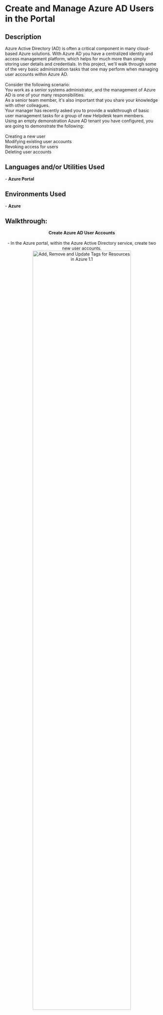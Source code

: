 <h1>Create and Manage Azure AD Users in the Portal</h1>

<!--
 ### [YouTube Demonstration](https://youtu.be/7eJexJVCqJo)
 --!>

<h2>Description</h2>
Azure Active Directory (AD) is often a critical component in many cloud-based Azure solutions. With Azure AD you have a centralized identity and access management platform, which helps for much more than simply storing user details and credentials. In this project, we'll walk through some of the very basic administration tasks that one may perform when managing user accounts within Azure AD.
<br />
<br />
Consider the following scenario:
<br />
You work as a senior systems administrator, and the management of Azure AD is one of your many responsibilities.
<br />
As a senior team member, it's also important that you share your knowledge with other colleagues.
<br />
Your manager has recently asked you to provide a walkthrough of basic user management tasks for a group of new Helpdesk team members.
<br />
Using an empty demonstration Azure AD tenant you have configured, you are going to demonstrate the following:
<br />
<br />
Creating a new user
<br />
Modifying existing user accounts
<br />
Revoking access for users
<br />
Deleting user accounts
<br />

<h2>Languages and/or Utilities Used</h2>

- <b>Azure Portal</b> 


<h2>Environments Used </h2>

- <b>Azure</b>

<h2>Walkthrough:</h2>

<p align="center">

<b>Create Azure AD User Accounts</b>
<br/>
<br/>
- In the Azure portal, within the Azure Active Directory service, create two new user accounts.
<br/>
<img src="https://i.imgur.com/ulQwtCB.jpeg" height="80%" width="80%" alt="Add, Remove and Update Tags for Resources in Azure 1.1"/>
<br />
<br />

<b>Modify an Azure AD User Account</b>
<br />
<br />
- In the Azure portal, within the Azure Active Directory service, modify one of the new user accounts you created. Then, reset the account's password using the Reset Password feature.
<br/>
<img src="https://i.imgur.com/830eDEy.jpeg" height="80%" width="80%" alt="Add, Remove and Update Tags for Resources in Azure 2.2"/>
<br />
<br />

<b>Revoke Access to an Azure AD User Account</b>
<br/>
<br/>
- In the Azure portal, within the Azure Active Directory service, block and revoke access for one of the new user accounts you created.
<br/>
<img src="https://i.imgur.com/830eDEy.jpeg" height="80%" width="80%" alt="Add, Remove and Update Tags for Resources in Azure 3.1"/>
<br/>
<br/>

<b>Delete an Azure AD User Account</b>
<br/>
<br/>
- In the Azure portal, within the Azure Active Directory service, delete one of the new user accounts you created.
<br/>
Note: You can also restore or permanently delete the user from the Deleted users section.
<br/>
<img src="https://i.imgur.com/830eDEy.jpeg" height="80%" width="80%" alt="Add, Remove and Update Tags for Resources in Azure 3.1"/>

</p>

<!--
 ```diff
- text in red
+ text in green
! text in orange
# text in gray
@@ text in purple (and bold)@@
```
--!>
